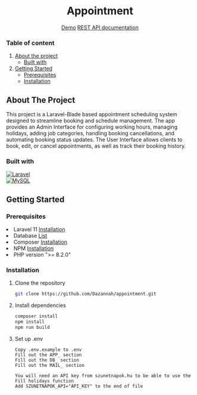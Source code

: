 <div align="center">
    <h1>Appointment</h1>
    <p>
        <a href="https://appointment.davidfabian.hu/">Demo</a>
        <a href="https://documenter.getpostman.com/view/27659241/2sAXqzWdTk">REST API documentation</a>
    </p>
</div>


### Table of content
<ol>
    <li>
        <a href="#about-the-project">About the project</a>
        <ul>
            <li><a href="#built-with">Built with</a></li>
        </ul>
    </li>
    <li>
        <a href="#getting-started">Getting Started</a>
        <ul>
            <li><a href="#prerequisites">Prerequisites</a></li>
            <li><a href="#installation">Installation</a></li>
        </ul>
    </li>
</ol>


## About The Project
<div id="about-the-project">
    This project is a Laravel-Blade based appointment scheduling system designed to streamline booking and schedule management. The app provides an Admin Interface for configuring working hours, managing holidays, adding job categories, handling booking cancellations, and automating booking status updates. The User Interface allows clients to book, edit, or cancel appointments, as well as track their booking history.
</div>


### Built with

<div id="built-with">
    
[![Laravel][Laravel.com]][Laravel-url]</br>
[![MySQL][MySQL.com]][MySQL-url]

</div>

## Getting Started
<div id="getting-started">
    
### Prerequisites
<div id="prerequisites"></div>

<li>Laravel 11 <a href="https://laravel.com/docs/11.x/installation">Installation</a></li>
<li>Database <a href="https://laravel.com/docs/11.x/database#introduction">List</a></li>
<li>Composer <a href="https://getcomposer.org/download/">Installation</a></li>
<li>NPM <a href="https://docs.npmjs.com/downloading-and-installing-node-js-and-npm">Installation</a></li>
<li>PHP version ">= 8.2.0"</li>


### Installation
<div id="installation"></div>

1. Clone the repository
   ```sh
   git clone https://github.com/Dazannah/appointment.git
   ```
2. Install dependencies
   ```sh
   composer install
   npm install
   npm run build
   ```
3. Set up .env
   ```
   Copy .env.example to .env
   Fill out the APP_ section
   Fill out the DB_ section
   Fill out the MAIL_ section

   You will need an API key from szunetnapok.hu to be able to use the Fill holidays function
   Add SZUNETNAPOK_API="API_KEY" to the end of file
   ```


[Laravel.com]: https://img.shields.io/badge/Laravel-FF2D20?style=for-the-badge&logo=laravel&logoColor=white
[Laravel-url]: https://laravel.com
[MySQL.com]: https://shields.io/badge/MySQL-lightgrey?logo=mysql&style=plastic&logoColor=white&labelColor=blue
[MySQL-url]: https://www.mysql.com/
